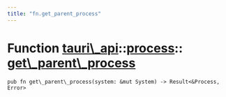 ```yaml
---
title: "fn.get_parent_process"
---
```


# Function [tauri\\\_api](/docs/api/rust/tauri\_api/../index.html)::​[process](/docs/api/rust/tauri\_api/index.html)::​[get\\\_parent\\\_process](/docs/api/rust/tauri\_api/)

    pub fn get\_parent\_process(system: &mut System) -> Result<&Process, Error>

      